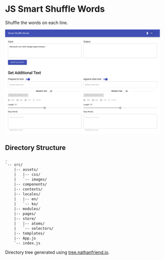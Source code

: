 # JS Smart Shuffle Words

Shuffle the words on each line.

![SCREENSHOT](SCREENSHOT.png)

## Directory Structure

```text
.
`-- src/
    |-- assets/
    |   |-- css/
    |   `-- images/
    |-- components/
    |-- contexts/
    |-- locales/
    |   |-- en/
    |   `-- ko/
    |-- modules/
    |-- pages/
    |-- store/
    |   |-- atoms/
    |   `-- selectors/
    |-- templates/
    |-- App.js
    `-- index.js
```

Directory tree generated using [tree.nathanfriend.io](https://tree.nathanfriend.io).
